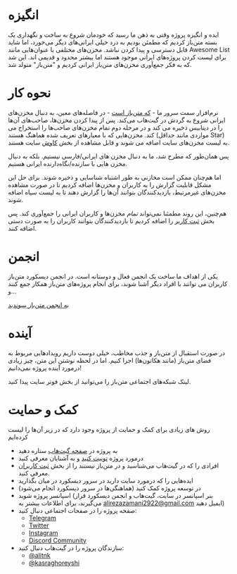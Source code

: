 # انگیزه

ایده و انگیزه پروژه وقتی به ذهن ما رسید که خودمان شروع به ساخت و
نگهداری یک بسته متن‌باز کردیم که مطمئن بودیم به درد خیلی ایرانی‌های
دیگر می‌خورد، اما شاید قابل دسترسی و پیدا کردن نباشد. مخزن‌های مختلفی
با عنوان‌هایی مانند Awesome List برای لیست کردن پروژه‌های ایرانی موجود هستند اما
بیشتر محدود و قدیمی اند. این شد که به فکر جمع‌آوری مخزن‌های متن‌باز
ایرانی کردیم و "متن‌باز" متولد شد.

# نحوه کار

نرم‌افزار سمت سرور ما - [که متن‌باز است](https://github.com/matnbaz/matnbaz) - در فاصله‌های معین، به دنبال مخزن‌های ایرانی شروع به گردش در گیت‌هاب می‌کند. پس از پیدا کردن مخزن‌ها، صاحب‌های آن‌ها را در دیتابیس ذخیره می کند و در مرحله دوم تمام مخزن‌های صاحب‌ها را استخراج می کند. مخزن‌هایی که با معیار‌های تعریف شده هماهنگ هستند (مواردی مانند حداقل Star) به لیست مخزن‌های سایت اضافه می شوند و قابل مشاهده از بخش [کاوش](https://matnbaz.net/explore) سایت هستند.

پس همان‌طور که مطرح شد، ما به دنبال مخزن های ایرانی/فارسی نیستیم. بلکه به دنبال مخزن هایی با سازنده/نگاه‌دارنده ایرانی هستیم.

اما هم‌چنان ممکن است مخازنی به طور اشتباه شناسایی و ذخیره شوند. برای حل این مشکل قابلیت گزارش را به کاربران و مخزن‌ها اضافه کردیم تا در صورت مشاهده مخزن‌های غیر‌مرتبط،‌ بازدید‌کنندگان بتوانند آن‌ها را گزارش دهند تا به لیست سیاه اضافه شوند.

هم‌چنین، این روند مطمئنا نمی‌تواند _تمام_ مخزن‌ها و کاربران ایرانی را جمع‌آوری کند. پس بخش [ثبت کاربر](https://matnbaz.net/submit-user) را اضافه کردیم تا بازدید‌کنندگان بتوانند کاربران را به صورت دستی اضافه کنند.

# انجمن

یکی از اهداف ما ساخت یک انجمن فعال و دوستانه است. در انجمن دیسکورد متن‌باز کاربران می توانند با افراد دیگر آشنا شوند، برای انجام پروژه‌های متن‌باز همکار جمع کنند و...

[به انجمن متن‌باز بپیوندید](https://discord.link/matnbaz)

# آینده

در صورت استقبال از متن‌باز و جذب مخاطب،‌ خیلی دوست داریم رویداد‌هایی مربوط به فضای متن‌باز (مانند هکاتون‌ها) اجرا کنیم. اما در لحظه نوشتن این متن، چیز زیادی درمورد آینده پروژه نمی‌دانیم!

لینک شبکه‌های اجتماعی متن‌باز را می‌توانید از بخش فوتر سایت پیدا کنید.

# کمک و حمایت

روش های زیادی برای کمک و حمایت از پروژه وجود دارد که در زیر آن‌ها را لیست کرده‌ایم

- به پروژه در [صفحه گیت‌هاب](https://github.com/matnbaz/matnbaz) ستاره دهید
- در‌مورد پروژه [توییت کنید](https://twitter.com/intent/tweet?text=%D8%A8%D9%87%20%22%D9%85%D8%AA%D9%86%E2%80%8C%D8%A8%D8%A7%D8%B2%22%20%DB%8C%DA%A9%20%D8%B3%D8%B1%DB%8C%20%D8%A8%D8%B2%D9%86%DB%8C%D8%AF.%20%0A&url=matnbaz.net&via=matnbaz_net) و به آشنایان معرفی کنید
- افرادی را که در گیت‌هاب می‌شناسید و در متن‌باز نیستند را از بخش [ثبت کاربران](https://matnbaz.net/submit-user) معرفی کنید.
- ایده‌هایی را که درمورد سایت دارید در سرور دیسکورد در میان بگذارید
- در توسعه پروژه کمک کنید (هماهنگی‌ها در سرور دیسکورد انجام می‌شود)
- اسپانسر پروژه شوید (بنر اسپانسر در سایت، گیت‌هاب و انجمن دیسکورد قرار می‌گیرند، برای اطلاعات بیشتر به alirezazamani2922@gmail.com ایمیل دهید)
- صفحه پروژه را در صفحات اجتماعی دنبال کنید:
  - [Telegram](https://t.me/matnbaz_net)
  - [Twitter](https://twitter.com/matnbaz_net)
  - [Instagram](https://instagram.com/matnbaz_net)
  - [Discord Community](https://discord.link/matnbaz)
- سازندگان پروژه را در گیت‌هاب دنبال کنید:
  - [@alitnk](https://github.com/alitnk)
  - [@kasraghoreyshi](https://github.com/kasraghoreyshi)
